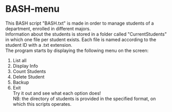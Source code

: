 # BASH-menu
This BASH script "BASH.txt" is made in order to manage students of a department, enrolled in different majors.\
Information about the students is stored in a folder called "CurrentStudents" in which one file per student exists. Each file is named according to the student ID with a .txt extension.\
The program starts by displaying the following menu on the screen:
1. List all
2. Display Info
3. Count Students
4. Delete Student
5. Backup
6. Exit\
Try it out and see what each option does!\
NB: the directory of students is provided in the specified format, on which this scripts operates. 
